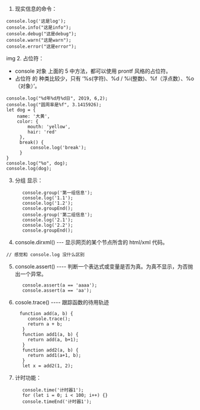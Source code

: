 1. 现实信息的命令：
```
console.log('这是log');
console.info("这是info");
console.debug("这是debug");
console.warn("这是warn");
console.error("这是error");
```
img
2. 占位符：
- console 对象 上面的 5 中方法，都可以使用 prontf 风格的占位符。
- 占位符 的 种类比较少，只有 ‘%s(字符)、%d / %i(整数)、%f（浮点数）、%o（对象）’。
```
console.log("%d年%d月%d日", 2019, 6,2);
console.log("圆周率是%f", 3.1415926);
let dog = {
    name: '大黄',
    color: {
        mouth: 'yellow',
        hair: 'red'
     },
     break() {
         console.log('break');
     }
}
console.log("%o", dog);
console.log(dog);
```
3. 分组 显示：
```
      console.group('第一组信息');
      console.log('1.1');
      console.log('1.2');
      console.groupEnd();
      console.group('第二组信息');
      console.log('2.1');
      console.log('2.2');
      console.groupEnd();
```
4. console.dirxml()  --- 显示网页的某个节点所含的 html/xml 代码。
```
// 感觉和 console.log 没什么区别
```
5. console.assert()  ---- 判断一个表达式或变量是否为真。为真不显示，为否抛出一个异常。
```
      console.assert(a == 'aaaa');
      console.assert(a == 'aa');
```
6. cosole.trace()  ---- 跟踪函数的待用轨迹
```
     function add(a, b) {
        console.trace();
        return a + b;
      }
      function add1(a, b) {
        return add(a, b+1);
      }
      function add2(a, b) {
        return add1(a+1, b);
      }
      let x = add2(1, 2);
```

7. 计时功能：
```
      console.time('计时器1');
      for (let i = 0; i < 100; i++) {}
      console.timeEnd('计时器1');
```
